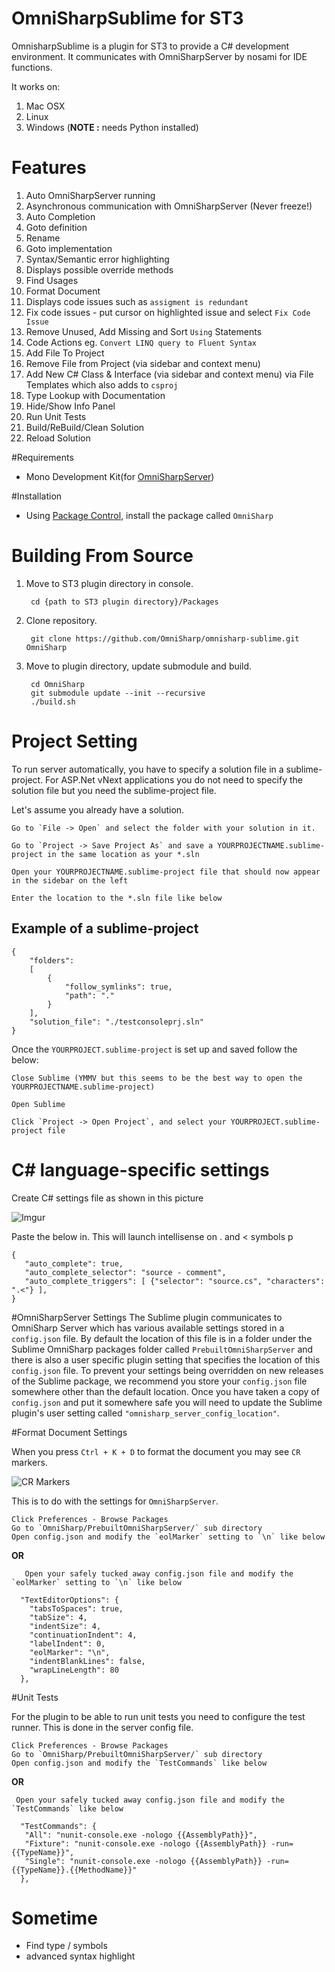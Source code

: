 # OmniSharpSublime for ST3
 OmnisharpSublime is a plugin for ST3 to provide a C# development environment. It communicates with OmniSharpServer by nosami for IDE functions.

 It works on: 
   1. Mac OSX
   2. Linux
   3. Windows (**NOTE :** needs Python installed)
 

# Features
 1. Auto OmniSharpServer running
 2. Asynchronous communication with OmniSharpServer (Never freeze!)
 3. Auto Completion
 4. Goto definition
 5. Rename
 6. Goto implementation
 7. Syntax/Semantic error highlighting
 8. Displays possible override methods
 9. Find Usages
 10. Format Document
 11. Displays code issues such as `assigment is redundant`
 12. Fix code issues - put cursor on highlighted issue and select `Fix Code Issue`
 13. Remove Unused, Add Missing and Sort `Using` Statements
 14. Code Actions eg. `Convert LINQ query to Fluent Syntax`
 15. Add File To Project
 16. Remove File from Project (via sidebar and context menu)
 17. Add New C# Class & Interface (via sidebar and context menu) via File Templates which also adds to `csproj`
 18. Type Lookup with Documentation 
 19. Hide/Show Info Panel
 20. Run Unit Tests
 21. Build/ReBuild/Clean Solution
 22. Reload Solution

#Requirements
 * Mono Development Kit(for [OmniSharpServer](https://github.com/nosami/OmniSharpServer))

#Installation

 * Using [Package Control](https://packagecontrol.io), install the package called `OmniSharp`

# Building From Source
1. Move to ST3 plugin directory in console.

        cd {path to ST3 plugin directory}/Packages

2. Clone repository.

        git clone https://github.com/OmniSharp/omnisharp-sublime.git OmniSharp

3. Move to plugin directory, update submodule and build.

        cd OmniSharp
        git submodule update --init --recursive
        ./build.sh

# Project Setting
To run server automatically, you have to specify a solution file in a sublime-project. For ASP.Net vNext applications you do not need to specify the solution file but you need the sublime-project file.

Let's assume you already have a solution.

    Go to `File -> Open` and select the folder with your solution in it.
    
    Go to `Project -> Save Project As` and save a YOURPROJECTNAME.sublime-project in the same location as your *.sln
    
    Open your YOURPROJECTNAME.sublime-project file that should now appear in the sidebar on the left
    
    Enter the location to the *.sln file like below

## Example of a sublime-project

    {
        "folders":
        [
            {
                "follow_symlinks": true,
                "path": "."
            }
        ],
        "solution_file": "./testconsoleprj.sln"
    }
    
 Once the `YOURPROJECT.sublime-project` is set up and saved follow the below:
    
    Close Sublime (YMMV but this seems to be the best way to open the YOURPROJECTNAME.sublime-project)
    
    Open Sublime
    
    Click `Project -> Open Project`, and select your YOURPROJECT.sublime-project file


# C# language-specific settings
 Create C# settings file as shown in this picture
 
 ![Imgur](http://i.imgur.com/KjcPSFq.png)
 
 
 Paste the below in. This will launch intellisense on . and < symbols p

 ```
 {
    "auto_complete": true,
    "auto_complete_selector": "source - comment",
    "auto_complete_triggers": [ {"selector": "source.cs", "characters": ".<"} ],
 }
 ```

#OmniSharpServer Settings
The Sublime plugin communicates to OmniSharp Server which has various available settings stored in a `config.json` file. By default the location of this file is in a folder under the Sublime OmniSharp packages folder called `PrebuiltOmniSharpServer` and there is also a user specific plugin setting that specifies the location of this `config.json` file.  To prevent your settings being overridden on new releases of the Sublime package, we recommend you store your `config.json` file somewhere other than the default location.  Once you have taken a copy of `config.json` and put it somewhere safe you will need to update the Sublime plugin's user setting called `"omnisharp_server_config_location"`. 

 
#Format Document Settings

When you press `Ctrl + K + D` to format the document you may see `CR` markers.  

![CR Markers](http://i.imgur.com/SBgyjtk.png)

This is to do with the settings for `OmniSharpServer`.  
   ```
   Click Preferences - Browse Packages
   Go to `OmniSharp/PrebuiltOmniSharpServer/` sub directory 
   Open config.json and modify the `eolMarker` setting to `\n` like below
   ```
**OR**
```
   Open your safely tucked away config.json file and modify the `eolMarker` setting to `\n` like below
   ```


```
  "TextEditorOptions": {
    "tabsToSpaces": true,
    "tabSize": 4,
    "indentSize": 4,
    "continuationIndent": 4,
    "labelIndent": 0,
    "eolMarker": "\n",
    "indentBlankLines": false,
    "wrapLineLength": 80
  },
```

#Unit Tests

For the plugin to be able to run unit tests you need to configure the test runner. This is done in the server config file.

   ```
   Click Preferences - Browse Packages
   Go to `OmniSharp/PrebuiltOmniSharpServer/` sub directory 
   Open config.json and modify the `TestCommands` like below
   ```
**OR**
  ```
   Open your safely tucked away config.json file and modify the `TestCommands` like below
 ```
 
 ```
   "TestCommands": {
    "All": "nunit-console.exe -nologo {{AssemblyPath}}",
    "Fixture": "nunit-console.exe -nologo {{AssemblyPath}} -run={{TypeName}}",
    "Single": "nunit-console.exe -nologo {{AssemblyPath}} -run={{TypeName}}.{{MethodName}}"
   },
   ```

# Sometime
* Find type / symbols
* advanced syntax highlight
